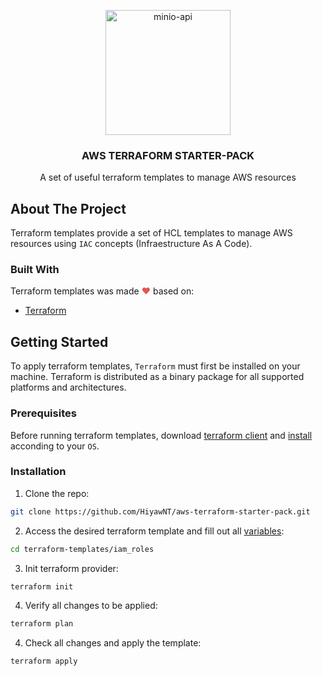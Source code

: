 <!-- PROJECT LOGO -->
<p align="center">
    <img src="https://logodix.com/logo/1686050.png" alt="minio-api" width="200">
  </a>

  <h3 align="center" style="font-weight: bold">AWS TERRAFORM STARTER-PACK</h3>

  <p align="center">
    A set of useful terraform templates to manage AWS resources
    <br />
    

  </p>
</p>


<!-- ABOUT THE PROJECT -->
## About The Project

Terraform templates provide a set of HCL templates to manage AWS resources using `IAC` concepts (Infraestructure As A Code). 

<!-- TECHNOLOGIES -->
### Built With

Terraform templates was made <span style="color: #e25555;">&#9829;</span> based on:
* [Terraform](https://www.terraform.io)

<!-- GETTING STARTED -->
## Getting Started

To apply terraform templates, `Terraform` must first be installed on your machine. Terraform is distributed as a binary package for all supported platforms and architectures.

### Prerequisites

Before running terraform templates, download [terraform client](https://www.terraform.io/downloads.html) and [install](https://learn.hashicorp.com/terraform/getting-started/install.html) acconding to your `OS`.

### Installation

1. Clone the repo:
```sh
git clone https://github.com/HiyawNT/aws-terraform-starter-pack.git
```
2. Access the desired terraform template and fill out all [variables](iam_roles/variables.tf):
```sh
cd terraform-templates/iam_roles
```
3. Init terraform provider:
```sh
terraform init
```
4. Verify all changes to be applied:
```sh
terraform plan
```
4. Check all changes and apply the template:
```sh
terraform apply
```
